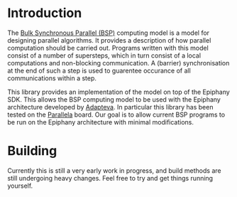 # Introduction

The [Bulk Synchronous Parallel (BSP)](http://en.wikipedia.org/wiki/Bulk_synchronous_parallel)
computing model is a model for designing parallel algorithms. It provides
a description of how parallel computation should be 
carried out. Programs written with this model consist of
a number of supersteps, which in turn consist of a local 
computations and non-blocking communication. A (barrier)
synchronisation at the end of such a step is used to guarentee
occurance of all communications within a step.

This library provides an implementation of the model on top of the Epiphany SDK. 
This allows the BSP computing model to be used with the Epiphany
architecture developed by [Adapteva](http://www.adapteva.com).
In particular this library has been tested on the 
[Parallela](http://www.parallella.org) board. Our goal is to
allow current BSP programs to be run on the Epiphany architecture
with minimal modifications. 

# Building

Currently this is still a very early work in progress, and
build methods are still undergoing heavy changes. Feel free
to try and get things running yourself.
